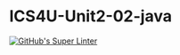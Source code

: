 # ICS4U-Unit2-02-java

[![GitHub's Super Linter](https://github.com/darienrh/ICS4U-Unit2-02-java/workflows/GitHub's%20Super%20Linter/badge.svg)](https://github.com/darienrh/ICS4U-Unit2-02-java/actions)

